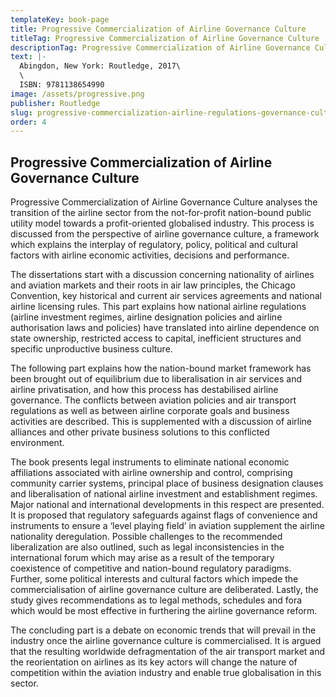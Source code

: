 ```yaml
---
templateKey: book-page
title: Progressive Commercialization of Airline Governance Culture
titleTag: Progressive Commercialization of Airline Governance Culture
descriptionTag: Progressive Commercialization of Airline Governance Culture analyses the transition of the airline sector from the perspective of airline regulations and governance culture
text: |-
  Abingdon, New York: Routledge, 2017\
  \
  ISBN: 9781138654990
image: /assets/progressive.png
publisher: Routledge
slug: progressive-commercialization-airline-regulations-governance-culture
order: 4
---
```


## Progressive Commercialization of Airline Governance Culture

Progressive Commercialization of Airline Governance Culture analyses the transition of the airline sector from the not-for-profit nation-bound public utility model towards a profit-oriented globalised industry. This process is discussed from the perspective of airline governance culture, a framework which explains the interplay of regulatory, policy, political and cultural factors with airline economic activities, decisions and performance.

The dissertations start with a discussion concerning nationality of airlines and aviation markets and their roots in air law principles, the Chicago Convention, key historical and current air services agreements and national airline licensing rules. This part explains how national airline regulations (airline investment regimes, airline designation policies and airline authorisation laws and policies) have translated into airline dependence on state ownership, restricted access to capital, inefficient structures and specific unproductive business culture.

The following part explains how the nation-bound market framework has been brought out of equilibrium due to liberalisation in air services and airline privatisation, and how this process has destabilised airline governance. The conflicts between aviation policies and air transport regulations as well as between airline corporate goals and business activities are described. This is supplemented with a discussion of airline alliances and other private business solutions to this conflicted environment. 

The book presents legal instruments to eliminate national economic affiliations associated with airline ownership and control, comprising community carrier systems, principal place of business designation clauses and liberalisation of national airline investment and establishment regimes. Major national and international developments in this respect are presented. It is proposed that regulatory safeguards against flags of convenience and instruments to ensure a ‘level playing field’ in aviation supplement the airline nationality deregulation. Possible challenges to the recommended liberalization are also outlined, such as legal inconsistencies in the international forum which may arise as a result of the temporary coexistence of competitive and nation-bound regulatory paradigms. Further, some political interests and cultural factors which impede the commercialisation of airline governance culture are deliberated. Lastly, the study gives recommendations as to legal methods, schedules and fora which would be most effective in furthering the airline governance reform.

The concluding part is a debate on economic trends that will prevail in the industry once the airline governance culture is commercialised. It is argued that the resulting worldwide defragmentation of the air transport market and the reorientation on airlines as its key actors will change the nature of competition within the aviation industry and enable true globalisation in this sector.

